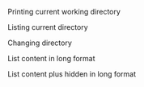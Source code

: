 Printing current working directory

Listing current directory

Changing directory

List content in long format

List content plus hidden in long format

